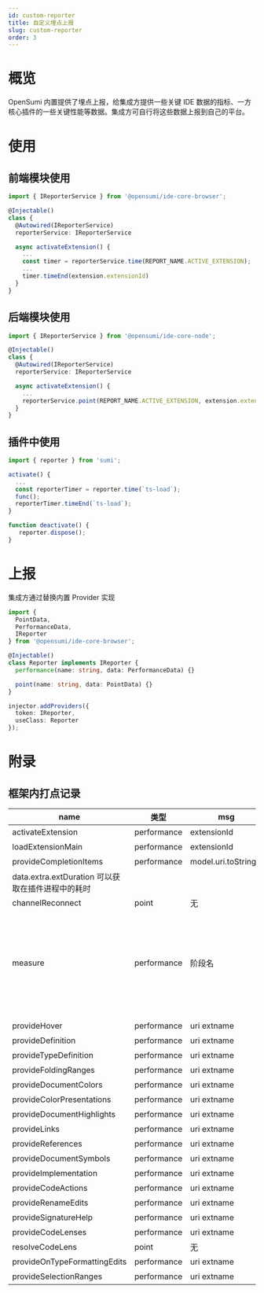 ```yaml
---
id: custom-reporter
title: 自定义埋点上报
slug: custom-reporter
order: 3
---
```


# 概览

OpenSumi 内置提供了埋点上报，给集成方提供一些关键 IDE 数据的指标、一方核心插件的一些关键性能等数据。集成方可自行将这些数据上报到自己的平台。

# 使用

## 前端模块使用

```typescript
import { IReporterService } from '@opensumi/ide-core-browser';

@Injectable()
class {
  @Autowired(IReporterService)
  reporterService: IReporterService

  async activateExtension() {
    ...
    const timer = reporterService.time(REPORT_NAME.ACTIVE_EXTENSION);
    ...
    timer.timeEnd(extension.extensionId)
  }
}
```

## 后端模块使用

```typescript
import { IReporterService } from '@opensumi/ide-core-node';

@Injectable()
class {
  @Autowired(IReporterService)
  reporterService: IReporterService

  async activateExtension() {
    ...
    reporterService.point(REPORT_NAME.ACTIVE_EXTENSION, extension.extensionId);
  }
}
```

## 插件中使用

```typescript
import { reporter } from 'sumi';

activate() {
  ...
  const reporterTimer = reporter.time(`ts-load`);
  func();
  reporterTimer.timeEnd(`ts-load`);
}

function deactivate() {
   reporter.dispose();
}
```

# 上报

集成方通过替换内置 Provider 实现

```typescript
import {
  PointData,
  PerformanceData,
  IReporter
} from '@opensumi/ide-core-browser';

@Injectable()
class Reporter implements IReporter {
  performance(name: string, data: PerformanceData) {}

  point(name: string, data: PointData) {}
}

injector.addProviders({
  token: IReporter,
  useClass: Reporter
});
```

# 附录

## 框架内打点记录

| name                                              | 类型        | msg                  | 备注                                                                                                                                                                                                                                                                                                                                    |
| ------------------------------------------------- | ----------- | -------------------- | --------------------------------------------------------------------------------------------------------------------------------------------------------------------------------------------------------------------------------------------------------------------------------------------------------------------------------------- |
| activateExtension                                 | performance | extensionId          | 插件激活时间埋点                                                                                                                                                                                                                                                                                                                        |
| loadExtensionMain                                 | performance | extensionId          | 加载插件 main js 时间埋点                                                                                                                                                                                                                                                                                                               |
| provideCompletionItems                            | performance | model.uri.toString() | 获取 completion 时间埋点                                                                                                                                                                                                                                                                                                                |
| data.extra.extDuration 可以获取在插件进程中的耗时 |
| channelReconnect                                  | point       | 无                   | 重连埋点                                                                                                                                                                                                                                                                                                                                |
| measure                                           | performance | 阶段名               | 启动各个阶段生命周期执行的时间，其中 msg 格式主要包括：1. 各模块生命周期时长: ${ModuleConstructName}.(initialize &#124; onStart &#124; onDidStart) 2. 所有模块生命周期时长：Contributions.(initialize &#124; onStart &#124; start)3. 框架状态ready耗时：Framework.ready 4. 各个类内方法执行的时长：${ClassConstructName}.\${methodName} |
|                                                   |
| provideHover                                      | performance | uri extname          | 调用耗时埋点                                                                                                                                                                                                                                                                                                                            |
| provideDefinition                                 | performance | uri extname          | 调用耗时埋点                                                                                                                                                                                                                                                                                                                            |
| provideTypeDefinition                             | performance | uri extname          | 调用耗时埋点                                                                                                                                                                                                                                                                                                                            |
| provideFoldingRanges                              | performance | uri extname          | 调用耗时埋点                                                                                                                                                                                                                                                                                                                            |
| provideDocumentColors                             | performance | uri extname          | 调用耗时埋点                                                                                                                                                                                                                                                                                                                            |
| provideColorPresentations                         | performance | uri extname          | 调用耗时埋点                                                                                                                                                                                                                                                                                                                            |
| provideDocumentHighlights                         | performance | uri extname          | 调用耗时埋点                                                                                                                                                                                                                                                                                                                            |
| provideLinks                                      | performance | uri extname          | 调用耗时埋点                                                                                                                                                                                                                                                                                                                            |
| provideReferences                                 | performance | uri extname          | 调用耗时埋点                                                                                                                                                                                                                                                                                                                            |
| provideDocumentSymbols                            | performance | uri extname          | 调用耗时埋点                                                                                                                                                                                                                                                                                                                            |
| provideImplementation                             | performance | uri extname          | 调用耗时埋点                                                                                                                                                                                                                                                                                                                            |
| provideCodeActions                                | performance | uri extname          | 调用耗时埋点                                                                                                                                                                                                                                                                                                                            |
| provideRenameEdits                                | performance | uri extname          | 调用耗时埋点                                                                                                                                                                                                                                                                                                                            |
| provideSignatureHelp                              | performance | uri extname          | 调用耗时埋点                                                                                                                                                                                                                                                                                                                            |
| provideCodeLenses                                 | performance | uri extname          | 调用耗时埋点                                                                                                                                                                                                                                                                                                                            |
| resolveCodeLens                                   | point       | 无                   | 调用次数                                                                                                                                                                                                                                                                                                                                |
| provideOnTypeFormattingEdits                      | performance | uri extname          | 调用耗时埋点                                                                                                                                                                                                                                                                                                                            |
| provideSelectionRanges                            | performance | uri extname          | 调用耗时埋点                                                                                                                                                                                                                                                                                                                            |
